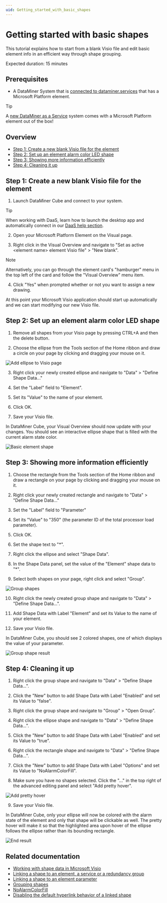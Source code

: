 ```yaml
---
uid: Getting_started_with_basic_shapes
---
```

# Getting started with basic shapes

This tutorial explains how to start from a blank Visio file and edit basic element info in an efficient way through shape grouping.

Expected duration: 15 minutes

## Prerequisites

- A DataMiner System that is [connected to dataminer.services](xref:Connecting_your_DataMiner_System_to_the_cloud) that has a Microsoft Platform element. 

 > [!TIP]
  > A [new DataMiner as a Service](xref:Creating_a_DMS_on_dataminer_services) system comes with a Microsoft Platform element out of the box! 

## Overview

- [Step 1: Create a new blank Visio file for the element](#step-1-create-a-new-blank-visio-file-for-the-element)
- [Step 2: Set up an element alarm color LED shape](#step-2-set-up-an-element-alarm-color-led-shape)
- [Step 3: Showing more information efficiently](#step-3-showing-more-information-efficiently)
- [Step 4: Cleaning it up](#step-4-cleaning-it-up)

## Step 1: Create a new blank Visio file for the element

1. Launch DataMiner Cube and connect to your system.

 > [!TIP]
  > When working with DaaS, learn how to launch the desktop app and automatically connect in our [DaaS help section](xref:Accessing_a_new_DMS).

2. Open your Microsoft Platform Element on the Visual page.

2. Right click in the Visual Overview and navigate to "Set as active \<element name> element Visio file" > "New blank". 

> [!NOTE]
> Alternatively, you can go through the element card's "hamburger" menu in the top left of the card and follow the "Visual Overview" menu item.

4. Click "Yes" when prompted whether or not you want to assign a new drawing.

At this point your Microsoft Visio application should start up automatically and we can start modifying our new Visio file.

## Step 2: Set up an element alarm color LED shape

1. Remove all shapes from your Visio page by pressing CTRL+A and then the delete button.

1. Choose the ellipse from the Tools section of the Home ribbon and draw a circle on your page by clicking and dragging your mouse on it.

![Add ellipse to Visio page](~/user-guide/images/AddEllipseToVisioPage.gif)

3. Right click your newly created ellipse and navigate to "Data" > "Define Shape Data..."

3. Set the "Label" field to "Element".

3. Set its "Value" to the name of your element.

3. Click OK.

3. Save your Visio file.

In DataMiner Cube, your Visual Overview should now update with your changes. You should see an interactive ellipse shape that is filled with the current alarm state color.

![Basic element shape](~/user-guide/images/BasicElementShape.webp)

## Step 3: Showing more information efficiently

1. Choose the rectangle from the Tools section of the Home ribbon and draw a rectangle on your page by clicking and dragging your mouse on it.

1. Right click your newly created rectangle and navigate to "Data" > "Define Shape Data..."

1. Set the "Label" field to "Parameter"

1. Set its "Value" to "350" (the parameter ID of the total processor load parameter).

1. Click OK.

1. Set the shape text to "*".

1. Right click the ellipse and select "Shape Data".

1. In the Shape Data panel, set the value of the "Element" shape data to "*".

1. Select both shapes on your page, right click and select "Group".

![Group shapes](~/user-guide/images/GroupShapes.gif)

10. Right click the newly created group shape and navigate to "Data" > "Define Shape Data...".

10. Add Shape Data with Label "Element" and set its Value to the name of your element.

10. Save your Visio file.

In DataMiner Cube, you should see 2 colored shapes, one of which displays the value of your parameter.

![Group shape result](~/user-guide/images/GroupShapeResult.webp)

## Step 4: Cleaning it up

1. Right click the group shape and navigate to "Data" > "Define Shape Data...".

1. Click the "New" button to add Shape Data with Label "Enabled" and set its Value to "false".

1. Right click the group shape and navigate to "Group" > "Open Group".

1. Right click the ellipse shape and navigate to "Data" > "Define Shape Data...".

1. Click the "New" button to add Shape Data with Label "Enabled" and set its Value to "true".

1. Right click the rectangle shape and navigate to "Data" > "Define Shape Data...".

1. Click the "New" button to add Shape Data with Label "Options" and set its Value to "NoAlarmColorFill".

1. Make sure you have no shapes selected. Click the "..." in the top right of the advanced editing panel and select "Add pretty hover".

![Add pretty hover](~/user-guide/images/AddPrettyHover.gif)

9. Save your Visio file.

In DataMiner Cube, only your ellipse will now be colored with the alarm state of the element and only that shape will be clickable as well. The pretty hover will make it so that the highlighted area upon hover of the ellipse follows the ellipse rather than its bounding rectangle.

![End result](~/user-guide/images/Endresult.webp)

## Related documentation

- [Working with shape data in Microsoft Visio](xref:Working_with_shape_data_in_Microsoft_Visio)
- [Linking a shape to an element, a service or a redundancy group](xref:Linking_a_shape_to_an_element_a_service_or_a_redundancy_group)
- [Linking a shape to an element parameter](xref:Linking_a_shape_to_an_element_parameter)
- [Grouping shapes](xref:Grouping_shapes)
- [NoAlarmColorFill](xref:Overview_of_page_and_shape_options#noalarmcolorfill)
- [Disabling the default hyperlink behavior of a linked shape](xref:Disabling_the_default_hyperlink_behavior_of_a_linked_shape)
